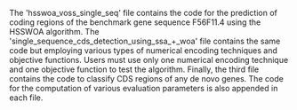 The 'hsswoa_voss_single_seq' file contains the code for the prediction of coding regions of the benchmark gene sequence F56F11.4 using the HSSWOA algorithm. The 'single_sequence_cds_detection_using_ssa_+_woa' file contains the same code but employing various types of numerical encoding techniques and objective functions. Users must use only one numerical encoding technique and one objective function to test the algorithm. Finally, the third file contains the code to classify CDS regions of any de novo genes. The code for the computation of  various evaluation parameters is also appended in each file.
